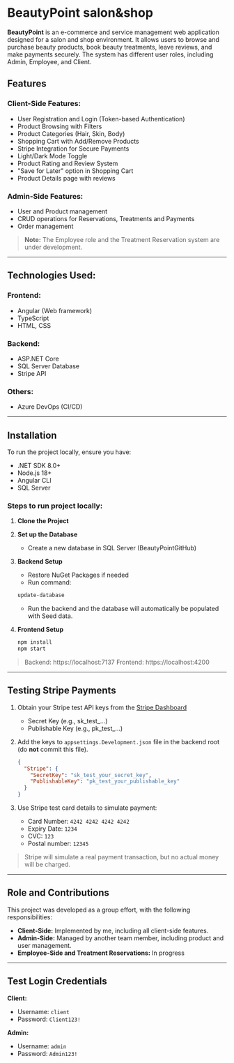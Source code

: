# BeautyPoint salon&shop

**BeautyPoint** is an e-commerce and service management web application designed for a salon and shop environment. 
It allows users to browse and purchase beauty products, book beauty treatments, leave reviews, and make payments securely.
The system has different user roles, including Admin, Employee, and Client.


## Features

### Client-Side Features:
- User Registration and Login (Token-based Authentication)
- Product Browsing with Filters
- Product Categories (Hair, Skin, Body)
- Shopping Cart with Add/Remove Products
- Stripe Integration for Secure Payments
- Light/Dark Mode Toggle
- Product Rating and Review System
- "Save for Later" option in Shopping Cart
- Product Details page with reviews


### Admin-Side Features:
- User and Product management
- CRUD operations for Reservations, Treatments and Payments
- Order management

> **Note:** The Employee role and the Treatment Reservation system are under development.

---

## Technologies Used:

### Frontend:
- Angular (Web framework)
- TypeScript
- HTML, CSS

### Backend:
- ASP.NET Core
- SQL Server Database
- Stripe API

### Others:
- Azure DevOps (CI/CD)

--- 

## Installation

To run the project locally, ensure you have:
- .NET SDK 8.0+
- Node.js 18+
- Angular CLI
- SQL Server

### Steps to run project locally:

1. **Clone the Project**

2. **Set up the Database**
    - Create a new database in SQL Server (BeautyPointGitHub)

3. **Backend Setup**
    - Restore NuGet Packages if needed
    - Run command: 
    ```bash 
    update-database
    ```
    - Run the backend and the database will automatically be populated with Seed data.

4. **Frontend Setup** 
     ```bash
     npm install
     npm start
     ```

> Backend: https://localhost:7137 
> Frontend: https://localhost:4200

---

## Testing Stripe Payments

1. Obtain your Stripe test API keys from the [Stripe Dashboard](https://dashboard.stripe.com/test/apikeys)

    - Secret Key (e.g., sk_test_...)
    - Publishable Key (e.g., pk_test_...)

2. Add the keys to `appsettings.Development.json` file in the backend root (do **not** commit this file). 

    ```json
    {
      "Stripe": {
        "SecretKey": "sk_test_your_secret_key",
        "PublishableKey": "pk_test_your_publishable_key"
      }
    }
    ```

3. Use Stripe test card details to simulate payment:

    - Card Number: `4242 4242 4242 4242`
    - Expiry Date: `1234`
    - CVC: `123`
    - Postal number: `12345`

> Stripe will simulate a real payment transaction, but no actual money will be charged.

---

## Role and Contributions

This project was developed as a group effort, with the following responsibilities:

- **Client-Side:** Implemented by me, including all client-side features.
- **Admin-Side:** Managed by another team member, including product and user management.
- **Employee-Side and Treatment Reservations:** In progress

---

## Test Login Credentials

**Client:**
- Username: `client`
- Password: `Client123!`

**Admin:**
- Username: `admin`
- Password: `Admin123!`

